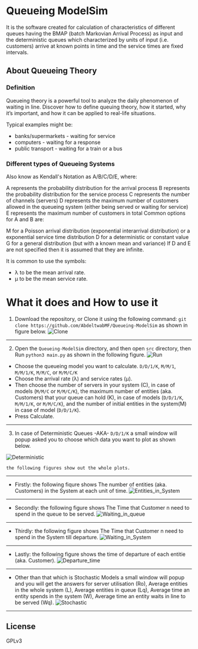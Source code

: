 # Queueing ModelSim

It is the software created for calculation of characteristics of different queues having the BMAP (batch Markovian Arrival Process) as input and the deterministic queues which characterized by units of input (i.e. customers) arrive at known points in time and the service times are fixed intervals.


## About Queueing Theory

### Definition

Queueing theory is a powerful tool to analyze the daily phenomenon of waiting in line. Discover how to define queuing theory, how it started, why it’s important, and how it can be applied to real-life situations.  

Typical examples might be:

 - banks/supermarkets - waiting for service
 - computers - waiting for a response
 - public transport - waiting for a train or a bus


### Different types of Queueing Systems

Also know as Kendall's Notation as A/B/C/D/E, where:

A represents the probability distribution for the arrival process
B represents the probability distribution for the service process
C represents the number of channels (servers)
D represents the maximum number of customers allowed in the queueing system (either being served or waiting for service)
E represents the maximum number of customers in total
Common options for A and B are:

M for a Poisson arrival distribution (exponential interarrival distribution) or a exponential service time distribution
D for a deterministic or constant value
G for a general distribution (but with a known mean and variance)
If D and E are not specified then it is assumed that they are infinite.

It is common to use the symbols:

 - λ to be the mean arrival rate.
 - µ to be the mean service rate.


# What it does and How to use it

1. Download the repository, or Clone it using the following command: `git clone https://github.com/AbdeltwabMF/Queueing-ModelSim` as shown in figure below.
![Clone](./ScreenShots/Clone.png)

--- 

2. Open the `Queueing-ModelSim` directory, and then open `src` directory, then Run `python3 main.py` as shown in the following figure.
![Run](./ScreenShots/Run.png)


  - Choose the queueing model you want to calculate. `D/D/1/K`, `M/M/1`, `M/M/1/K`, `M/M/C`, or `M/M/C/K`
  - Choose the arrival rate (λ) and service rates (µ).
  - Then choose  the number of servers in your system (C), in case of models (`M/M/C` or `M/M/C/K`), the maximum number of entities (aka. Customers) that your queue can hold (K), in case of models (`D/D/1/K`, `M/M/1/K`, or `M/M/C/K`), and the number of initial entities in the system(M) in case of model (`D/D/1/K`). 
  - Press Calculate. 

---

3. In case of Deterministic Queues -AKA- `D/D/1/K` a small window will popup asked you to choose which data you want to plot as shown below.
  
![Deterministic](./ScreenShots/Deterministic.png)

    the following figures show out the whole plots. 
 ---
  - Firstly: the following fiqure shows The number of entities (aka. Customers) in the System at each unit of time. 
  ![Entities_in_System](./ScreenShots/Entities_in_System.png)
 ---
   - Secondly: the following figure shows The Time that Customer n need to spend in the queue to be served.
   ![Waiting_in_queue](./ScreenShots/Waiting_in_queue.png)
 ---
   - Thirdly: the following figure shows The Time that Customer n need to spend in the System till departure.
   ![Waiting_in_System](./ScreenShots/Waiting_in_System.png)
 ---
   - Lastly: the following figure shows the time of departure of each entitie (aka. Customer).
   ![Departure_time](./ScreenShots/Departure_time.png)
---    

  - Other than that which is Stochastic Models a small window will popup and you will get the answers for server utilisation (Ro), Average entities in the whole system (L), Average entities in queue (Lq), Average time an entity spends in the system (W), Average time an entity waits in line to be served (Wq).
    ![Stochastic](./ScreenShots/Stochastic.png)

---
    
## License
GPLv3
